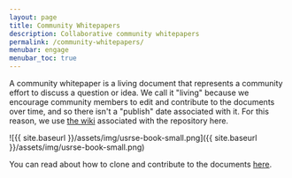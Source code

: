 ```yaml
---
layout: page
title: Community Whitepapers
description: Collaborative community whitepapers
permalink: /community-whitepapers/
menubar: engage
menubar_toc: true
---
```



A community whitepaper is a living document that represents a community effort
to discuss a question or idea. We call it "living" because we encourage community
members to edit and contribute to the documents over time, and so there isn't
a "publish" date associated with it. For this reason, we use [the wiki](https://github.com/USRSE/usrse.github.io/wiki) associated
with the repository here. 

![{{ site.baseurl }}/assets/img/usrse-book-small.png]({{ site.baseurl }}/assets/img/usrse-book-small.png)

You can read about how to clone and contribute to the documents <a href="https://github.com/USRSE/usrse.github.io/wiki" target="_blank">here</a>.
